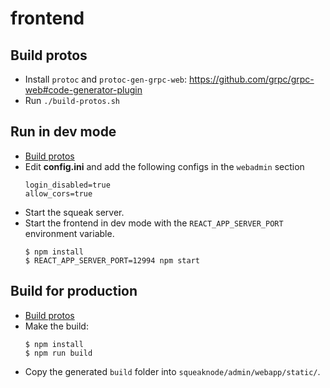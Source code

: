 # frontend

## Build protos

- Install `protoc` and `protoc-gen-grpc-web`:
	https://github.com/grpc/grpc-web#code-generator-plugin
- Run `./build-protos.sh`

## Run in dev mode

- [Build protos](#build-protos)
- Edit **config.ini** and add the following configs in the `webadmin` section
	```
	login_disabled=true
	allow_cors=true
	```
- Start the squeak server.
- Start the frontend in dev mode with the `REACT_APP_SERVER_PORT` environment variable.
	```
	$ npm install
	$ REACT_APP_SERVER_PORT=12994 npm start
	```

## Build for production

- [Build protos](#build-protos)
- Make the build:
	```
	$ npm install
	$ npm run build
	```
- Copy the generated `build` folder into `squeaknode/admin/webapp/static/`.

